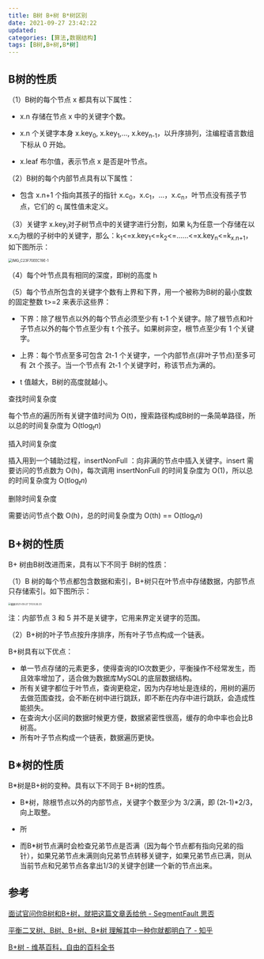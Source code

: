 ```yaml
---
title: B树 B+树 B*树区别
date: 2021-09-27 23:42:22
updated:
categories: [算法,数据结构]
tags: [B树,B+树,B*树]
---
```

## B树的性质

（1）B树的每个节点 x 都具有以下属性：

* x.n 存储在节点 x 中的关键字个数。

* x.n 个关键字本身 x.key<sub>0</sub>, x.key<sub>1</sub>,..., x.key<sub>n-1</sub>，以升序排列，注编程语言数组下标从 0 开始。

* x.leaf 布尔值，表示节点 x 是否是叶节点。
<!-- more -->
（2）B树的每个内部节点具有以下属性：

* 包含 x.n+1 个指向其孩子的指针 x.c<sub>0</sub>，x.c<sub>1</sub>，...，x.c<sub>n</sub>，叶节点没有孩子节点，它们的 c<sub>i</sub> 属性值未定义。



（3）关键字 x.key<sub>i</sub>对子树节点中的关键字进行分割，如果 k<sub>i</sub>为任意一个存储在以 x.c<sub>i</sub>为根的子树中的关键字，那么：k<sub>1</sub><=x.key<sub>1</sub><=k<sub>2</sub><=......<=x.key<sub>n</sub><=k<sub>x.n+1</sub>，如下图所示：

<img src="https://wangjun-1257394474.cos.ap-beijing.myqcloud.com/uPic/IMG_C23F70EEC19E-1.jpeg" alt="IMG_C23F70EEC19E-1" style="zoom:50%;" />

（4）每个叶节点具有相同的深度，即树的高度 h

（5）每个节点所包含的关键字个数有上界和下界，用一个被称为B树的最小度数的固定整数 t>=2 来表示这些界：

* 下界：除了根节点以外的每个节点必须至少有 t-1 个关键字。除了根节点和叶子节点以外的每个节点至少有 t 个孩子。如果树非空，根节点至少有 1 个关键字。

* 上界：每个节点至多可包含 2t-1 个关键字，一个内部节点(非叶子节点)至多可有 2t 个孩子。当一个节点有 2t-1 个关键字时，称该节点为满的。
* t 值越大，B树的高度就越小。



查找时间复杂度

每个节点的遍历所有关键字值时间为 O(t)，搜索路径构成B树的一条简单路径，所以总的时间复杂度为 O(t$\log_t{n}$)



插入时间复杂度

插入用到一个辅助过程，insertNonFull ：向非满的节点中插入关键字。insert 需要访问的节点数为 O(h)，每次调用 insertNonFull 的时间复杂度为 O(1)，所以总的时间复杂度为 O(t$\log_t{n}$​)



删除时间复杂度

需要访问节点个数 O(h)，总的时间复杂度为 O(th) ==  O(t$\log_t{n}$)

## B+树的性质

B+ 树由B树改进而来，具有以下不同于 B树的性质：

（1）B 树的每个节点都包含数据和索引，B+树只在叶节点中存储数据，内部节点只存储索引。如下图所示：

<img src="https://wangjun-1257394474.cos.ap-beijing.myqcloud.com/uPic/%E6%88%AA%E5%B1%8F2021-09-27%20%E4%B8%8B%E5%8D%889.26.23.png" alt="截屏2021-09-27 下午9.26.23" style="zoom: 33%;" />

注：内部节点 3 和 5 并不是关键字，它用来界定关键字的范围。



（2）B+树的叶子节点按升序排序，所有叶子节点构成一个链表。



B+树具有以下优点：

* 单一节点存储的元素更多，使得查询的IO次数更少，平衡操作不经常发生，而且效率增加了，适合做为数据库MySQL的底层数据结构。
* 所有关键字都位于叶节点，查询更稳定，因为内存地址是连续的，用树的遍历去做范围查找，会不断在树中进行跳跃，即不断在内存中进行跳跃，会造成性能损失。
* 在查询大小区间的数据时候更方便，数据紧密性很高，缓存的命中率也会比B树高。
* 所有叶子节点构成一个链表，数据遍历更快。



## B*树的性质

B*树是B+树的变种。具有以下不同于 B+树的性质。

* B*树，除根节点以外的内部节点，关键字个数至少为 3/2满，即 (2t-1)\*2/3，向上取整。
* 所

* 而B*树节点满时会检查兄弟节点是否满（因为每个节点都有指向兄弟的指针），如果兄弟节点未满则向兄弟节点转移关键字，如果兄弟节点已满，则从当前节点和兄弟节点各拿出1/3的关键字创建一个新的节点出来。





## 参考

[面试官问你B树和B+树，就把这篇文章丢给他 - SegmentFault 思否](https://segmentfault.com/a/1190000020416577)

[平衡二叉树、B树、B+树、B*树 理解其中一种你就都明白了 - 知乎](https://zhuanlan.zhihu.com/p/27700617)

[B+树 - 维基百科，自由的百科全书](https://zh.wikipedia.org/wiki/B%2B%E6%A0%91)